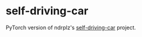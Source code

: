 # self-driving-car
PyTorch version of ndrplz's [self-driving-car](https://github.com/ndrplz/self-driving-car) project.
